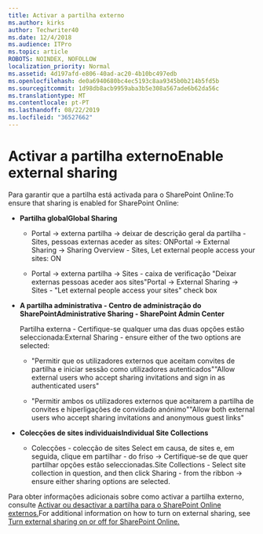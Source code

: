 ```yaml
---
title: Activar a partilha externo
ms.author: kirks
author: Techwriter40
ms.date: 12/4/2018
ms.audience: ITPro
ms.topic: article
ROBOTS: NOINDEX, NOFOLLOW
localization_priority: Normal
ms.assetid: 4d197afd-e806-40ad-ac20-4b10bc497edb
ms.openlocfilehash: de0a6940680bc4ec5193c8aa9345b0b214b5fd5b
ms.sourcegitcommit: 1d98db8acb9959aba3b5e308a567ade6b62da56c
ms.translationtype: MT
ms.contentlocale: pt-PT
ms.lasthandoff: 08/22/2019
ms.locfileid: "36527662"
---
```

# <a name="enable-external-sharing"></a><span data-ttu-id="ea394-102">Activar a partilha externo</span><span class="sxs-lookup"><span data-stu-id="ea394-102">Enable external sharing</span></span>

 <span data-ttu-id="ea394-103">Para garantir que a partilha está activada para o SharePoint Online:</span><span class="sxs-lookup"><span data-stu-id="ea394-103">To ensure that sharing is enabled for SharePoint Online:</span></span>
  
- <span data-ttu-id="ea394-104">**Partilha global**</span><span class="sxs-lookup"><span data-stu-id="ea394-104">**Global Sharing**</span></span>
    
  - <span data-ttu-id="ea394-105">Portal -\> externa partilha -\> deixar de descrição geral da partilha - Sites, pessoas externas aceder as sites: ON</span><span class="sxs-lookup"><span data-stu-id="ea394-105">Portal -\> External Sharing -\> Sharing Overview - Sites, Let external people access your sites: ON</span></span>
    
  - <span data-ttu-id="ea394-106">Portal -\> externa partilha -\> Sites - caixa de verificação "Deixar externas pessoas aceder aos sites"</span><span class="sxs-lookup"><span data-stu-id="ea394-106">Portal -\> External Sharing -\> Sites - "Let external people access your sites" check box</span></span>
    
- <span data-ttu-id="ea394-107">**A partilha administrativa - Centro de administração do SharePoint**</span><span class="sxs-lookup"><span data-stu-id="ea394-107">**Administrative Sharing - SharePoint Admin Center**</span></span>
    
    <span data-ttu-id="ea394-108">Partilha externa - Certifique-se qualquer uma das duas opções estão seleccionada:</span><span class="sxs-lookup"><span data-stu-id="ea394-108">External Sharing - ensure either of the two options are selected:</span></span>
    
  - <span data-ttu-id="ea394-109">"Permitir que os utilizadores externos que aceitam convites de partilha e iniciar sessão como utilizadores autenticados"</span><span class="sxs-lookup"><span data-stu-id="ea394-109">"Allow external users who accept sharing invitations and sign in as authenticated users"</span></span>
    
  - <span data-ttu-id="ea394-110">"Permitir ambos os utilizadores externos que aceitarem a partilha de convites e hiperligações de convidado anónimo"</span><span class="sxs-lookup"><span data-stu-id="ea394-110">"Allow both external users who accept sharing invitations and anonymous guest links"</span></span>
    
- <span data-ttu-id="ea394-111">**Colecções de sites individuais**</span><span class="sxs-lookup"><span data-stu-id="ea394-111">**Individual Site Collections**</span></span>
    
  - <span data-ttu-id="ea394-112">Colecções - colecção de sites Select em causa, de sites e, em seguida, clique em partilhar - do friso -\> Certifique-se de que quer partilhar opções estão seleccionadas.</span><span class="sxs-lookup"><span data-stu-id="ea394-112">Site Collections - Select site collection in question, and then click Sharing - from the ribbon -\> ensure either sharing options are selected.</span></span>
    
<span data-ttu-id="ea394-113">Para obter informações adicionais sobre como activar a partilha externo, consulte [Activar ou desactivar a partilha para o SharePoint Online externos.](https://go.microsoft.com/fwlink/?linkid=2047681&amp;clcid=0x409)</span><span class="sxs-lookup"><span data-stu-id="ea394-113">For additional information on how to turn on external sharing, see [Turn external sharing on or off for SharePoint Online.](https://go.microsoft.com/fwlink/?linkid=2047681&amp;clcid=0x409)</span></span>
  

